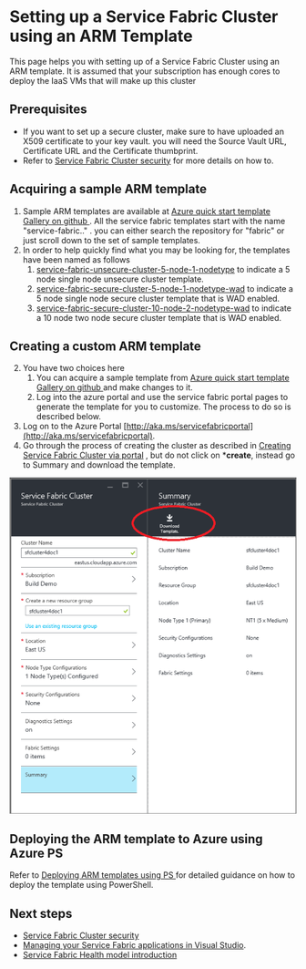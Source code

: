 <properties
   pageTitle="Setting up a Service Fabric Cluster using an ARM Template | Microsoft Azure"
   description="Setting up a Service Fabric Cluster using an ARM Template."
   services="service-fabric"
   documentationCenter=".net"
   authors="ChackDan"
   manager="timlt"
   editor=""/>

<tags
   ms.service="service-fabric"
   ms.devlang="dotnet"
   ms.topic="article"
   ms.tgt_pltfrm="na"
   ms.workload="na"
   ms.date="11/19/2015"
   ms.author="chackdan"/>

# Setting up a Service Fabric Cluster using an ARM Template

This page helps you with setting up of a Service Fabric Cluster using an ARM template. It is assumed that your subscription has enough cores to deploy the IaaS VMs that will make up this cluster

## Prerequisites

- If you want to set up a secure cluster, make sure to have uploaded an X509 certificate to your key vault. you will need the Source Vault URL, Certificate URL and the Certificate thumbprint.
-  Refer to [Service Fabric Cluster security](service-fabric-cluster-security.md) for more details on how to.

## Acquiring a sample ARM template

1. Sample ARM templates are available at [Azure quick start template Gallery on github ](https://github.com/Azure/azure-quickstart-templates). All the service fabric templates start with the name "service-fabric.." . you can either search the repository for "fabric" or just scroll down to the set of sample templates.
2. In order to help quickly find what you may be looking for, the templates have been named as follows
	1. [service-fabric-unsecure-cluster-5-node-1-nodetype](http://go.microsoft.com/fwlink/?LinkId=716923) to indicate a 5 node single node unsecure cluster template. 
	3. [service-fabric-secure-cluster-5-node-1-nodetype-wad](http://go.microsoft.com/fwlink/?LinkID=716924) to indicate a 5 node single node secure cluster template that is WAD enabled. 
	4. [service-fabric-secure-cluster-10-node-2-nodetype-wad](http://go.microsoft.com/fwlink/?LinkId=716925) to indicate a 10 node two node secure cluster template that is WAD enabled. 
	

## Creating a custom ARM template

2. You have two choices here 
	1. You can acquire a sample template from [Azure quick start template Gallery on github ](https://github.com/Azure/azure-quickstart-templates) and make changes to it.
	2. Log into the azure portal and use the service fabric portal pages to generate the template for you to customize. The process to do so is described below.
3. Log on to the Azure Portal [http://aka.ms/servicefabricportal](http://aka.ms/servicefabricportal).
2. Go through the process of creating the cluster as described in [Creating Service Fabric Cluster via portal](service-fabric-cluster-creation-via-portal.md) , but do not click on ***create**, instead go to Summary and download the template.

 ![DownloadTemplate][DownloadTemplate]

## Deploying the ARM template to Azure using Azure PS

Refer to [Deploying ARM templates using PS ](resource-group-template-deploy.md) for detailed guidance on how to deploy the template using PowerShell.

<!--Every topic should have next steps and links to the next logical set of content to keep the customer engaged-->
## Next steps
- [Service Fabric Cluster security](service-fabric-cluster-security.md) 
- [Managing your Service Fabric applications in Visual Studio](service-fabric-manage-application-in-visual-studio.md).
- [Service Fabric Health model introduction](service-fabric-health-introduction.md)

<!--Image references-->
[DownloadTemplate]: ./media/service-fabric-cluster-creation-via-arm/DownloadTemplate.png

